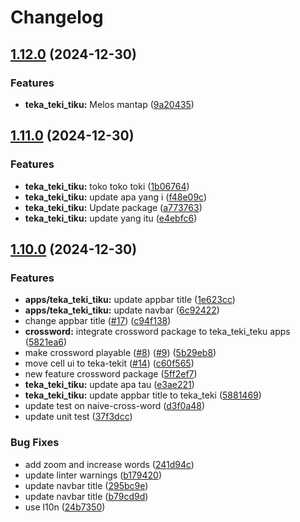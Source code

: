 # Changelog

## [1.12.0](https://github.com/andiasrafil/teka-teki-teku/compare/teka_teki_tiku@v1.11.0...teka_teki_tiku@v1.12.0) (2024-12-30)


### Features

* **teka_teki_tiku:** Melos mantap ([9a20435](https://github.com/andiasrafil/teka-teki-teku/commit/9a204354559de3ece56a6174d3f429d0784ee863))

## [1.11.0](https://github.com/andiasrafil/teka-teki-teku/compare/teka_teki_tiku@v1.10.0...teka_teki_tiku@v1.11.0) (2024-12-30)


### Features

* **teka_teki_tiku:** toko toko toki ([1b06764](https://github.com/andiasrafil/teka-teki-teku/commit/1b06764c492fdae6c506357e68744d5dbde03bef))
* **teka_teki_tiku:** update apa yang i ([f48e09c](https://github.com/andiasrafil/teka-teki-teku/commit/f48e09c2548e7416c3d5a145bf4dcd9fa4227278))
* **teka_teki_tiku:** Update package ([a773763](https://github.com/andiasrafil/teka-teki-teku/commit/a7737639005eca111960551610b1ff5f003a5429))
* **teka_teki_tiku:** update yang itu ([e4ebfc6](https://github.com/andiasrafil/teka-teki-teku/commit/e4ebfc6649e9ae5affe2bb45c7032025cd728cd1))

## [1.10.0](https://github.com/andiasrafil/teka-teki-teku/compare/teka_teki_tiku-v1.9.0...teka_teki_tiku@v1.10.0) (2024-12-30)


### Features

* **apps/teka_teki_tiku:** update appbar title ([1e623cc](https://github.com/andiasrafil/teka-teki-teku/commit/1e623cc1963c77947b2c9e800b99d576f495f259))
* **apps/teka_teki_tiku:** update navbar ([6c92422](https://github.com/andiasrafil/teka-teki-teku/commit/6c92422171b2dadacb1a330d73e155848418458e))
* change appbar title ([#17](https://github.com/andiasrafil/teka-teki-teku/issues/17)) ([c94f138](https://github.com/andiasrafil/teka-teki-teku/commit/c94f1380ef3016cab203d711b6889f26f4dfeff6))
* **crossword:** integrate crossword package to teka_teki_teku apps ([5821ea6](https://github.com/andiasrafil/teka-teki-teku/commit/5821ea6a94e8604f74cfb3fabb56dc5827fc2c29))
* make crossword playable ([#8](https://github.com/andiasrafil/teka-teki-teku/issues/8)) ([#9](https://github.com/andiasrafil/teka-teki-teku/issues/9)) ([5b29eb8](https://github.com/andiasrafil/teka-teki-teku/commit/5b29eb823f1eb98afee6fe4a04089011ed28e484))
* move cell ui to teka-tekit ([#14](https://github.com/andiasrafil/teka-teki-teku/issues/14)) ([c60f565](https://github.com/andiasrafil/teka-teki-teku/commit/c60f565a8288d7c4ecf9ef02108eb11abcd301a1))
* new feature crossword package ([5ff2ef7](https://github.com/andiasrafil/teka-teki-teku/commit/5ff2ef79931c0389e03cf91a29f7cfbbd59e556c))
* **teka_teki_tiku:** update apa tau ([e3ae221](https://github.com/andiasrafil/teka-teki-teku/commit/e3ae2218bc1231a0fbc49ba4ecd4ad8cc48a5a89))
* **teka_teki_tiku:** update appbar title to teka_teki ([5881469](https://github.com/andiasrafil/teka-teki-teku/commit/58814694740f7c021a754e6e86c16c388518651a))
* update test on naive-cross-word ([d3f0a48](https://github.com/andiasrafil/teka-teki-teku/commit/d3f0a48dfcadd390741c12198193d02f0ac4e48e))
* update unit test ([37f3dcc](https://github.com/andiasrafil/teka-teki-teku/commit/37f3dcc0f482b36dd9b26e1d7efa68d5c5c49c7d))


### Bug Fixes

* add zoom and increase words ([241d94c](https://github.com/andiasrafil/teka-teki-teku/commit/241d94cdee18b94391dfea07e532e1d560d56af2))
* update linter warnings ([b179420](https://github.com/andiasrafil/teka-teki-teku/commit/b179420ffbc283aa18b8dd0d9bd0fa8a333d92b3))
* update navbar title ([295bc9e](https://github.com/andiasrafil/teka-teki-teku/commit/295bc9ed669688d04e2e4aaf4c2a6f41c9064509))
* update navbar title ([b79cd9d](https://github.com/andiasrafil/teka-teki-teku/commit/b79cd9d78d482f729eeff80d77afd485bee4e5b6))
* use l10n ([24b7350](https://github.com/andiasrafil/teka-teki-teku/commit/24b735079db5f499e9cf02c461bf6e2d2d0398c1))
